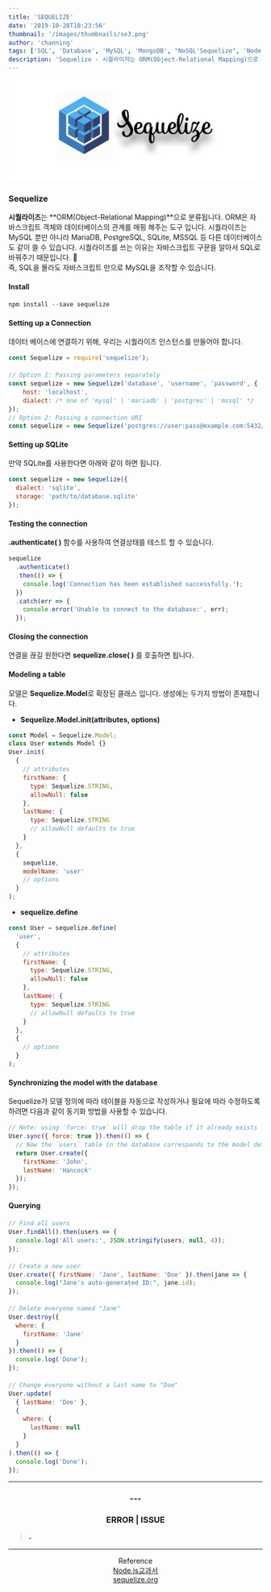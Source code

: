 ```yaml
---
title: 'SEQUELIZE'
date: '2019-10-28T10:23:56'
thumbnail: '/images/thumbnails/se3.png'
author: 'channing'
tags: ['SQL', 'Database', 'MySQL', 'MongoDB', "NoSQL'Sequelize", 'Node.js']
description: 'Sequelize - 시퀄라이저는 ORM(Object-Relational Mapping)으로 분류됩니다. ORM은 자바스크립트 객체와 데이터베이스의 관계를 매핑 해주는 도구 입니다.'
---
```


![sequelize](./se3.png)

### Sequelize

**시퀄라이즈**는 **ORM(Object-Relational Mapping)**으로 분류됩니다. ORM은 자바스크립트 객체와 데이터베이스의 관계를 매핑 해주는 도구 입니다.
시퀄라이즈는 MySQL 뿐만 아니라 MariaDB, PostgreSQL, SQLite, MSSQL 등 다른 데이터베이스도 같이 쓸 수 있습니다. 시퀄라이즈를 쓰는 이유는 자바스크립트 구문을 알아서 SQL로 바꿔주기 때문입니다. <br>
즉, SQL을 몰라도 자바스크립트 만으로 MySQL을 조작할 수 있습니다.

#### Install

```js
npm install --save sequelize
```

#### Setting up a Connection

데이터 베이스에 연결하기 위해, 우리는 시퀄라이즈 인스턴스를 만들어야 합니다.

```js
const Sequelize = require('sequelize');

// Option 1: Passing parameters separately
const sequelize = new Sequelize('database', 'username', 'password', {
    host: 'localhost',
    dialect: /* one of 'mysql' | 'mariadb' | 'postgres' | 'mssql' */
});
// Option 2: Passing a connection URI
const sequelize = new Sequelize('postgres://user:pass@example.com:5432/dbname');

```

#### Setting up SQLite

만약 SQLite를 사용한다면 아래와 같이 하면 됩니다.

```js
const sequelize = new Sequelize({
  dialect: 'sqlite',
  storage: 'path/to/database.sqlite'
});
```

#### Testing the connection

**.authenticate( )** 함수를 사용하여 연결상태를 테스트 할 수 있습니다.

```js
sequelize
  .authenticate()
  .then(() => {
    console.log('Connection has been established successfully.');
  })
  .catch(err => {
    console.error('Unable to connect to the database:', err);
  });
```

#### Closing the connection

연결을 끊길 원한다면 **sequelize.close( )** 를 호출하면 됩니다.

#### Modeling a table

모델은 **Sequelize.Model**로 확장된 클래스 입니다. 생성에는 두가지 방법이 존재합니다.

- **Sequelize.Model.init(attributes, options)**

```js
const Model = Sequelize.Model;
class User extends Model {}
User.init(
  {
    // attributes
    firstName: {
      type: Sequelize.STRING,
      allowNull: false
    },
    lastName: {
      type: Sequelize.STRING
      // allowNull defaults to true
    }
  },
  {
    sequelize,
    modelName: 'user'
    // options
  }
);
```

- **sequelize.define**

```js
const User = sequelize.define(
  'user',
  {
    // attributes
    firstName: {
      type: Sequelize.STRING,
      allowNull: false
    },
    lastName: {
      type: Sequelize.STRING
      // allowNull defaults to true
    }
  },
  {
    // options
  }
);
```

#### Synchronizing the model with the database

Sequelize가 모델 정의에 따라 테이블을 자동으로 작성하거나 필요에 따라 수정하도록 하려면 다음과 같이 동기화 방법을 사용할 수 있습니다.

```js
// Note: using `force: true` will drop the table if it already exists
User.sync({ force: true }).then(() => {
  // Now the `users` table in the database corresponds to the model definition
  return User.create({
    firstName: 'John',
    lastName: 'Hancock'
  });
});
```

#### Querying

```js
// Find all users
User.findAll().then(users => {
  console.log('All users:', JSON.stringify(users, null, 4));
});

// Create a new user
User.create({ firstName: 'Jane', lastName: 'Doe' }).then(jane => {
  console.log("Jane's auto-generated ID:", jane.id);
});

// Delete everyone named "Jane"
User.destroy({
  where: {
    firstName: 'Jane'
  }
}).then(() => {
  console.log('Done');
});

// Change everyone without a last name to "Doe"
User.update(
  { lastName: 'Doe' },
  {
    where: {
      lastName: null
    }
  }
).then(() => {
  console.log('Done');
});
```

---

<center>

### ---

### ERROR | ISSUE

</center>

> <b> - </b> 
    

<hr />
<center>

Reference <br>
[Node.js교과서](https://kyobobook.co.kr/product/detailViewKor.laf?mallGb=KOR&ejkGb=KOR&barcode=9791160505221&orderClick=LA6)<br>
[sequelize.org](https://sequelize.org/v5/manual/getting-started.html)

</center>
